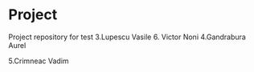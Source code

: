 # Project
Project repository for test
3.Lupescu Vasile
6. Victor Noni
4.Gandrabura Aurel

5.Crimneac Vadim


